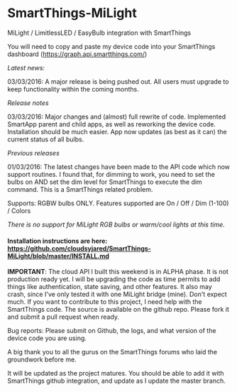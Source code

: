# SmartThings-MiLight
MiLight / LimitlessLED / EasyBulb integration with SmartThings

You will need to copy and paste my device code into your SmartThings dashboard (https://graph.api.smartthings.com/)

*Latest news:*

03/03/2016: A major release is being pushed out. All users must upgrade to keep functionality within the coming months.

*Release notes*

03/03/2016: Major changes and (almost) full rewrite of code. Implemented SmartApp parent and child apps, as well as reworking the device code. Installation should be much easier. App now updates (as best as it can) the current status of all bulbs.

*Previous releases*

01/03/2016: The latest changes have been made to the API code which now support routines. I found that, for dimming to work, you need to set the bulbs on AND set the dim level for SmartThings to execute the dim command. This is a SmartThings related problem.

Supports: RGBW bulbs ONLY. Features supported are On / Off / Dim (1-100) / Colors

*There is no support for MiLight RGB bulbs or warm/cool lights at this time.*

#### Installation instructions are here: https://github.com/cloudsyjared/SmartThings-MiLight/blob/master/INSTALL.md


**IMPORTANT**: The cloud API I built this weekend is in ALPHA phase. It is not production ready yet. I will be upgrading the code as time permits to add things like authentication, state saving, and other features. It also may crash, since I've only tested it with one MiLight bridge (mine). Don't expect much. If you want to contribute to this project, I need help with the SmartThings code. The source is available on the github repo. Please fork it and submit a pull request when ready.

Bug reports: Please submit on Github, the logs, and what version of the device code you are using.

A big thank you to all the gurus on the SmartThings forums who laid the groundwork before me.

It will be updated as the project matures. You should be able to add it with SmartThings github integration, and update as I update the master branch.
